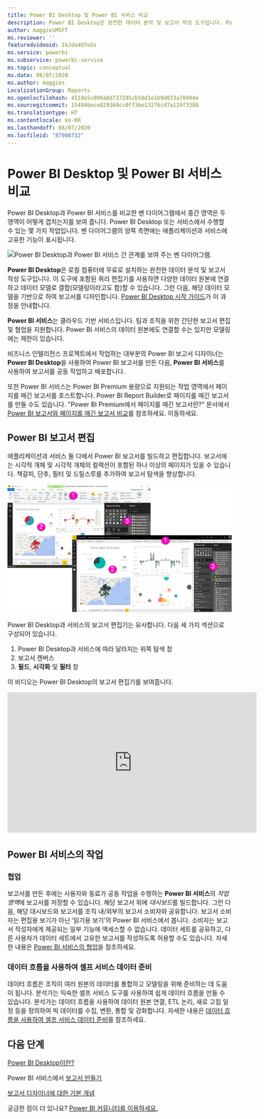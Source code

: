 ```yaml
---
title: Power BI Desktop 및 Power BI 서비스 비교
description: Power BI Desktop은 완전한 데이터 분석 및 보고서 작성 도구입니다. Power BI 서비스는 팀 및 기업에 대한 간단한 보고서 편집 및 협업을 위한 클라우드 기반의 온라인 서비스입니다.
author: maggiesMSFT
ms.reviewer: ''
featuredvideoid: IkJda4O7oGs
ms.service: powerbi
ms.subservice: powerbi-service
ms.topic: conceptual
ms.date: 08/07/2020
ms.author: maggies
LocalizationGroup: Reports
ms.openlocfilehash: 4118e5c009a8d7372d5cb58d1e1b9d033a70494e
ms.sourcegitcommit: 154946ece829360cc0ff3be13276cd7a129f3388
ms.translationtype: HT
ms.contentlocale: ko-KR
ms.lasthandoff: 08/07/2020
ms.locfileid: "87988732"
---
```

# <a name="comparing-power-bi-desktop-and-the-power-bi-service"></a>Power BI Desktop 및 Power BI 서비스 비교

Power BI Desktop과 Power BI 서비스를 비교한 벤 다이어그램에서 중간 영역은 두 영역이 어떻게 겹치는지를 보여 줍니다. Power BI Desktop 또는 서비스에서 수행할 수 있는 몇 가지 작업입니다. 벤 다이어그램의 양쪽 측면에는 애플리케이션과 서비스에 고유한 기능이 표시됩니다.  

![Power BI Desktop과 Power BI 서비스 간 관계를 보여 주는 벤 다이어그램.](media/service-service-vs-desktop/power-bi-venn-desktop-service.png)

**Power BI Desktop**은 로컬 컴퓨터에 무료로 설치하는 완전한 데이터 분석 및 보고서 작성 도구입니다. 이 도구에 포함된 쿼리 편집기를 사용하면 다양한 데이터 원본에 연결하고 데이터 모델로 결합(모델링이라고도 함)할 수 있습니다. 그런 다음, 해당 데이터 모델을 기반으로 하여 보고서를 디자인합니다. [Power BI Desktop 시작 가이드](desktop-getting-started.md)가 이 과정을 안내합니다.

**Power BI 서비스**는 클라우드 기반 서비스입니다. 팀과 조직을 위한 간단한 보고서 편집 및 협업을 지원합니다. Power BI 서비스의 데이터 원본에도 연결할 수는 있지만 모델링에는 제한이 있습니다.

비즈니스 인텔리전스 프로젝트에서 작업하는 대부분의 Power BI 보고서 디자이너는 **Power BI Desktop**을 사용하여 Power BI 보고서를 만든 다음, **Power BI 서비스**를 사용하여 보고서를 공동 작업하고 배포합니다.

또한 Power BI 서비스는 Power BI Premium 용량으로 지원되는 작업 영역에서 페이지를 매긴 보고서를 호스트합니다. Power BI Report Builder로 페이지를 매긴 보고서를 만들 수도 있습니다. "Power BI Premium에서 페이지를 매긴 보고서란?" 문서에서 [Power BI 보고서와 페이지를 매긴 보고서 비교](../paginated-reports/paginated-reports-report-builder-power-bi.md#compare-power-bi-reports-and-paginated-reports)를 참조하세요. 이동하세요.

## <a name="editing-power-bi-reports"></a>Power BI 보고서 편집

애플리케이션과 서비스 둘 다에서 Power BI 보고서를 빌드하고 편집합니다. 보고서에는 시각적 개체 및 시각적 개체의 컬렉션이 포함된 하나 이상의 페이지가 있을 수 있습니다. 책갈피, 단추, 필터 및 드릴스루를 추가하여 보고서 탐색을 향상합니다.

![번호가 매겨진 섹션이 있는 Power BI Desktop 및 Power BI 서비스의 스크린샷.](media/service-service-vs-desktop/power-bi-editing-desktop-service.png)

Power BI Desktop과 서비스의 보고서 편집기는 유사합니다. 다음 세 가지 섹션으로 구성되어 있습니다.  

1. Power BI Desktop과 서비스에 따라 달라지는 위쪽 탐색 창    
2. 보고서 캔버스     
3. **필드**, **시각화** 및 **필터** 창

이 비디오는 Power BI Desktop의 보고서 편집기를 보여줍니다. 

<iframe width="560" height="315" src="https://www.youtube.com/embed/IkJda4O7oGs" frameborder="0" allowfullscreen></iframe>

## <a name="working-in-the-power-bi-service"></a>Power BI 서비스의 작업

### <a name="collaborating"></a>협업

보고서를 만든 후에는 사용자와 동료가 공동 작업을 수행하는 **Power BI 서비스**의 *작업 영역*에 보고서를 저장할 수 있습니다. 해당 보고서 위에 *대시보드*를 빌드합니다. 그런 다음, 해당 대시보드와 보고서를 조직 내/외부의 보고서 소비자와 공유합니다. 보고서 소비자는 편집용 보기가 아닌 ‘읽기용 보기’의 Power BI 서비스에서 봅니다. 소비자는 보고서 작성자에게 제공되는 일부 기능에 액세스할 수 없습니다.  데이터 세트를 공유하고, 다른 사용자가 데이터 세트에서 고유한 보고서를 작성하도록 허용할 수도 있습니다. 자세한 내용은 [Power BI 서비스의 협업](../collaborate-share/service-new-workspaces.md)을 참조하세요.

### <a name="self-service-data-prep-with-dataflows"></a>데이터 흐름을 사용하여 셀프 서비스 데이터 준비

데이터 흐름은 조직이 여러 원본의 데이터를 통합하고 모델링을 위해 준비하는 데 도움이 됩니다. 분석가는 익숙한 셀프 서비스 도구를 사용하여 쉽게 데이터 흐름을 만들 수 있습니다. 분석가는 데이터 흐름을 사용하여 데이터 원본 연결, ETL 논리, 새로 고침 일정 등을 정의하여 빅 데이터를 수집, 변환, 통합 및 강화합니다. 자세한 내용은 [데이터 흐름을 사용하여 셀프 서비스 데이터 준비](../transform-model/service-dataflows-overview.md)를 참조하세요.

## <a name="next-steps"></a>다음 단계

[Power BI Desktop이란?](desktop-what-is-desktop.md)

Power BI 서비스에서 [보고서 만들기](../create-reports/service-report-create-new.md)

[보고서 디자이너에 대한 기본 개념](service-basic-concepts.md)

궁금한 점이 더 있나요? [Power BI 커뮤니티를 이용하세요.](https://community.powerbi.com/)
